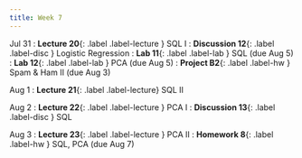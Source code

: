```yaml
---
title: Week 7
---
```


Jul 31
: **Lecture 20**{: .label .label-lecture } SQL I
: **Discussion 12**{: .label .label-disc } Logistic Regression
: **Lab 11**{: .label .label-lab } SQL (due Aug 5)
: **Lab 12**{: .label .label-lab } PCA (due Aug 5)
: **Project B2**{: .label .label-hw } Spam & Ham II (due Aug 3)

Aug 1
: **Lecture 21**{: .label .label-lecture} SQL II

Aug 2
: **Lecture 22**{: .label .label-lecture } PCA I
: **Discussion 13**{: .label .label-disc } SQL

Aug 3
: **Lecture 23**{: .label .label-lecture } PCA II
: **Homework 8**{: .label .label-hw } SQL, PCA (due Aug 7)
